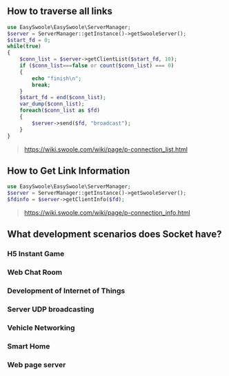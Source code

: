 ## How to traverse all links
```php
use EasySwoole\EasySwoole\ServerManager;
$server = ServerManager::getInstance()->getSwooleServer();
$start_fd = 0;
while(true)
{
    $conn_list = $server->getClientList($start_fd, 10);
    if ($conn_list===false or count($conn_list) === 0)
    {
        echo "finish\n";
        break;
    }
    $start_fd = end($conn_list);
    var_dump($conn_list);
    foreach($conn_list as $fd)
    {
        $server->send($fd, "broadcast");
    }
}
```

> https://wiki.swoole.com/wiki/page/p-connection_list.html

## How to Get Link Information

```php
use EasySwoole\EasySwoole\ServerManager;
$server = ServerManager::getInstance()->getSwooleServer();
$fdinfo = $server->getClientInfo($fd);
```
> https://wiki.swoole.com/wiki/page/p-connection_info.html

## What development scenarios does Socket have?

### H5 Instant Game

### Web Chat Room

### Development of Internet of Things

### Server UDP broadcasting

### Vehicle Networking

### Smart Home

### Web page server